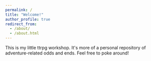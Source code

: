 ```yaml
---
permalink: /
title: "Welcome!"
author_profile: true
redirect_from: 
  - /about/
  - /about.html
---
```


This is my little ttrpg workshop. It's more of a personal repository of adventure-related odds and ends. Feel free to poke around!
